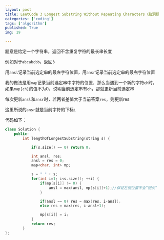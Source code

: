```yaml
---
layout: post
title: LeetCode 3 Longest Substring Without Repeating Characters（脑洞题）
categories: ['coding']
tags: ['algorithm']
published: True
img: 19

---
```


题意是给定一个字符串，返回不含重复字符的最长串长度

例如对于`abcabcbb`，返回`3`

用`ansl`记录当前选定串的最左字符位置，用`ansr`记录当前选定串的最右字符位置

我的做法是用`map`记录当前选定串中字符的位置，那么当遇到一个新的字符`ch`时，如果`map[ch]`的值不为0，说明当前选定串有`ch`，那就更新当前选定串

每次更新`ansl`和`ansr`时，若两者差值大于当前答案`res`，则更新res

这里所说的`ansr`就是当前字符的下标`i`

代码如下：

```CPP
class Solution {
    public:
        int lengthOfLongestSubstring(string s) {

            if(s.size() == 0) return 0;

            int ansl, res;
            ansl = res = 0;
            map<char, int> mp;

            s = " " + s;
            for(int i=1; i<s.size(); ++i) {
                if(mp[s[i]] != 0) {
                    ansl = max(ansl, mp[s[i]]+1);//保证左侧位置不会“回头”
                }

                if(ansl == 0) res = max(res, i-ansl);
                else res = max(res, i-ansl+1);

                mp[s[i]] = i;
            }
            return res;
        }
};
```
